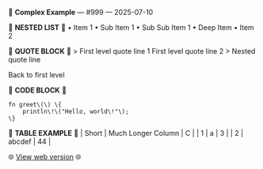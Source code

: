 🦀 **Complex Example** — \#999 — 2025\-07\-10

📰 **NESTED LIST** 📰
• Item 1
  • Sub Item 1
    • Sub Sub Item 1
      • Deep Item
• Item 2

📰 **QUOTE BLOCK** 📰
\> First level quote line 1 First level quote line 2
\> Nested quote line

Back to first level

📰 **CODE BLOCK** 📰
```
fn greet\(\) \{
    println\!\("Hello, world\!"\);
\}
```

📰 **TABLE EXAMPLE** 📰
| Short | Much Longer Column | C  |
| 1     | a                  | 3  |
| 2     | abcdef             | 44 |

🌐 [View web version](https://this-week-in-rust.org/blog/2025/07/10/this-week-in-rust-999/) 🌐
